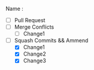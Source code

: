 Name : <insert your name here>

- [ ] Pull Request
- [ ] Merge Conflicts
    - [ ] Change1
- [ ] Squash Commits && Ammend 
    - [x] Change1
    - [x] Change2
    - [x] Change3